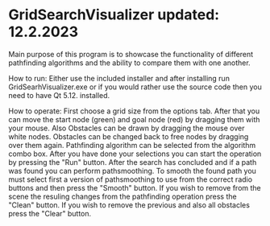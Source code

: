# GridSearchVisualizer updated: 12.2.2023

Main purpose of this program is to showcase the functionality of different 
pathfinding algorithms and the ability to compare them with one another.

How to run:
Either use the included installer and after installing run GridSearhVisualizer.exe
or if you would rather use the source code then you need to have Qt 5.12. installed.

How to operate:
First choose a grid size from the options tab.
After that you can move the start node (green) and goal node (red) by 
dragging them with your mouse. Also Obstacles can be drawn by dragging the mouse over
white nodes. Obstacles can be changed back to free nodes by dragging over them again.
Pathfinding algorithm can be selected from the algorithm combo box.
After you have done your selections you can start the operation by pressing the "Run" button.
After the search has concluded and if a path was found you can perform pathsmoothing.
To smooth the found path you must select first a version of pathsmoothing to use from the
correct radio buttons and then press the "Smooth" button.
If you wish to remove from the scene the resuling changes from the pathfinding operation
press the "Clean" button.
If you wish to remove the previous and also all obstacles press the "Clear" button.
